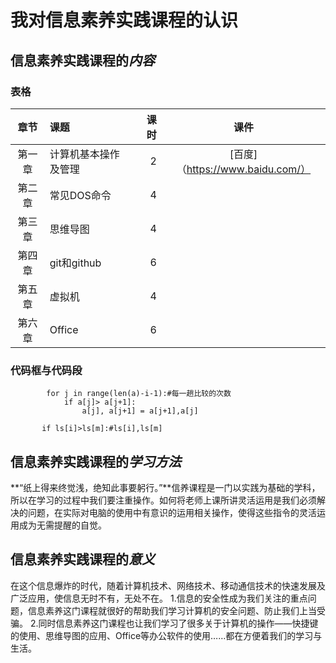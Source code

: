 # 我对信息素养实践课程的认识

## 信息素养实践课程的*内容*

### 表格

|  章节  | 课题                 | 课时 |               课件               |
| :----: | :------------------- | ---: | :------------------------------: |
| 第一章 | 计算机基本操作及管理 |    2 | [百度]（https://www.baidu.com/） |
| 第二章 | 常见DOS命令          |    4 |                                  |
| 第三章 | 思维导图             |    4 |                                  |
| 第四章 | git和github          |    6 |                                  |
| 第五章 | 虚拟机               |    4 |                                  |
| 第六章 | Office               |    6 |                                  |

### 代码框与代码段

```
        for j in range(len(a)-i-1):#每一趟比较的次数
            if a[j]> a[j+1]:
                a[j], a[j+1] = a[j+1],a[j]
```

`       if ls[i]>ls[m]:#ls[i],ls[m]`

## 信息素养实践课程的*学习方法*

**“纸上得来终觉浅，绝知此事要躬行。”**信养课程是一门以实践为基础的学科，所以在学习的过程中我们要注重操作。如何将老师上课所讲灵活运用是我们必须解决的问题，在实际对电脑的使用中有意识的运用相关操作，使得这些指令的灵活运用成为无需提醒的自觉。

## 信息素养实践课程的*意义*

在这个信息爆炸的时代，随着计算机技术、网络技术、移动通信技术的快速发展及广泛应用，使信息无时不有，无处不在。
1.信息的安全性成为我们关注的重点问题，信息素养这门课程就很好的帮助我们学习计算机的安全问题、防止我们上当受骗。
2.同时信息素养这门课程也让我们学习了很多关于计算机的操作——快捷键的使用、思维导图的应用、Office等办公软件的使用……都在方便着我们的学习与生活。